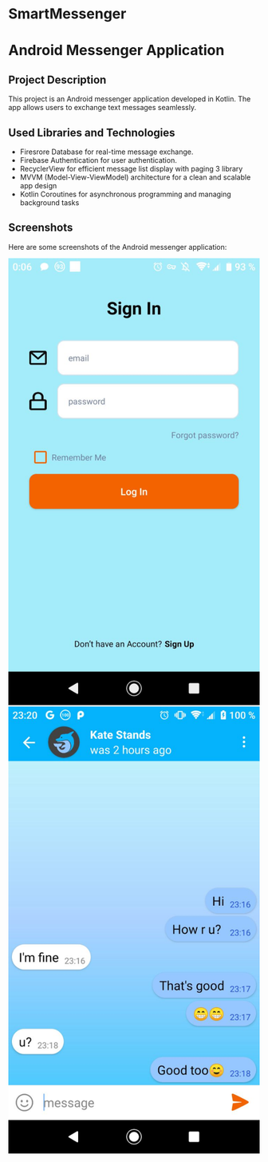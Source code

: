 # SmartMessenger

# Android Messenger Application

## Project Description

This project is an Android messenger application developed in Kotlin. The app allows users to exchange text messages seamlessly.


## Used Libraries and Technologies

- Firesrore Database for real-time message exchange.
- Firebase Authentication for user authentication.
- RecyclerView for efficient message list display with paging 3 library
- MVVM (Model-View-ViewModel) architecture for a clean and scalable app design 
- Kotlin Coroutines for asynchronous programming and managing background tasks

## Screenshots

Here are some screenshots of the Android messenger application:

![Screenshot 1](screenshots/1.jpg)
![Screenshot 2](screenshots/2.jpg)
